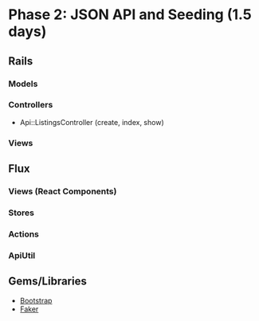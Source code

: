 # Phase 2: JSON API and Seeding (1.5 days)
## Rails
### Models

### Controllers
* Api::ListingsController (create, index, show)

### Views

## Flux
### Views (React Components)

### Stores

### Actions

### ApiUtil

## Gems/Libraries
* [Bootstrap][bootstrap]
* [Faker][faker]

[faker]: https://github.com/stympy/faker
[bootstrap]: http://v4-alpha.getbootstrap.com/getting-started/introduction/
